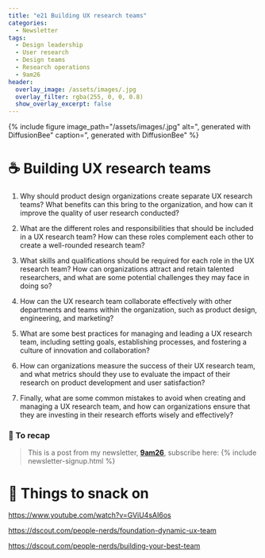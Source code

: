 ```yaml
---
title: "e21 Building UX research teams"
categories:
  - Newsletter
tags:
  - Design leadership
  - User research
  - Design teams
  - Research operations
  - 9am26
header:
  overlay_image: /assets/images/.jpg
  overlay_filter: rgba(255, 0, 0, 0.8)
  show_overlay_excerpt: false
---
```


{% include figure image_path="/assets/images/.jpg" alt=", generated with DiffusionBee" caption=", generated with DiffusionBee" %}

# ☕ Building UX research teams

1.  Why should product design organizations create separate UX research teams? What benefits can this bring to the organization, and how can it improve the quality of user research conducted?
    
2.  What are the different roles and responsibilities that should be included in a UX research team? How can these roles complement each other to create a well-rounded research team?
    
3.  What skills and qualifications should be required for each role in the UX research team? How can organizations attract and retain talented researchers, and what are some potential challenges they may face in doing so?
    
4.  How can the UX research team collaborate effectively with other departments and teams within the organization, such as product design, engineering, and marketing?
    
5.  What are some best practices for managing and leading a UX research team, including setting goals, establishing processes, and fostering a culture of innovation and collaboration?
    
6.  How can organizations measure the success of their UX research team, and what metrics should they use to evaluate the impact of their research on product development and user satisfaction?
    
7.  Finally, what are some common mistakes to avoid when creating and managing a UX research team, and how can organizations ensure that they are investing in their research efforts wisely and effectively?

### 🥤 To recap

> This is a post from my newsletter, **[9am26](https://polgarp.com/categories/newsletter/)**, subscribe here:
> {% include newsletter-signup.html %}

# 🍪 Things to snack on

https://www.youtube.com/watch?v=GViU4sAI6os

https://dscout.com/people-nerds/foundation-dynamic-ux-team

https://dscout.com/people-nerds/building-your-best-team
